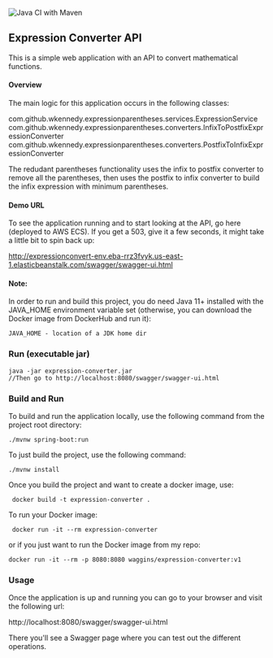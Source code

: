 ![Java CI with Maven](https://github.com/wkennedy/expression-parentheses/workflows/Java%20CI%20with%20Maven/badge.svg)

## Expression Converter API

This is a simple web application with an API to convert mathematical functions.

#### Overview

The main logic for this application occurs in the following classes:

com.github.wkennedy.expressionparentheses.services.ExpressionService
com.github.wkennedy.expressionparentheses.converters.InfixToPostfixExpressionConverter
com.github.wkennedy.expressionparentheses.converters.PostfixToInfixExpressionConverter

The redudant parentheses functionality uses the infix to postfix converter to remove all the parentheses, then uses the postfix to infix converter to build the infix expression with minimum parentheses.

#### Demo URL
To see the application running and to start looking at the API, go here (deployed to AWS ECS). If you get a 503, give it a few seconds, it might take a little bit to spin back up:

http://expressionconvert-env.eba-rrz3fvyk.us-east-1.elasticbeanstalk.com/swagger/swagger-ui.html

#### Note:
In order to run and build this project, you do need Java 11+ installed with the JAVA_HOME environment variable set (otherwise, you can download the Docker image from DockerHub and run it):

    JAVA_HOME - location of a JDK home dir
    
### Run (executable jar)

    java -jar expression-converter.jar
    //Then go to http://localhost:8080/swagger/swagger-ui.html
    
### Build and Run    

To build and run the application locally, use the following command from the project root directory:

    ./mvnw spring-boot:run
    
To just build the project, use the following command:
    
    ./mvnw install

Once you build the project and want to create a docker image, use:

     docker build -t expression-converter .
     
To run your Docker image:
   
     docker run -it --rm expression-converter

or if you just want to run the Docker image from my repo:

    docker run -it --rm -p 8080:8080 waggins/expression-converter:v1
     
### Usage
Once the application is up and running you can go to your browser and visit the following url:

http://localhost:8080/swagger/swagger-ui.html     

There you'll see a Swagger page where you can test out the different operations.
